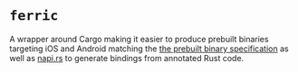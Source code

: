 # `ferric`

A wrapper around Cargo making it easier to produce prebuilt binaries targeting iOS and Android matching the [the prebuilt binary specification](https://github.com/callstackincubator/react-native-node-api/blob/main/docs/PREBUILDS.md) as well as [napi.rs](https://napi.rs/) to generate bindings from annotated Rust code.
